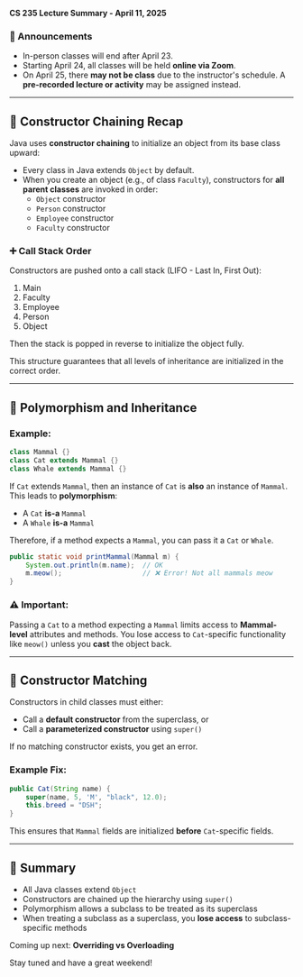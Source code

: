 **CS 235 Lecture Summary - April 11, 2025**

### 📢 Announcements
- In-person classes will end after April 23.
- Starting April 24, all classes will be held **online via Zoom**.
- On April 25, there **may not be class** due to the instructor's schedule. A **pre-recorded lecture or activity** may be assigned instead.

---

## 🧱 Constructor Chaining Recap
Java uses **constructor chaining** to initialize an object from its base class upward:
- Every class in Java extends `Object` by default.
- When you create an object (e.g., of class `Faculty`), constructors for **all parent classes** are invoked in order:
    - `Object` constructor
    - `Person` constructor
    - `Employee` constructor
    - `Faculty` constructor

### ➕ Call Stack Order
Constructors are pushed onto a call stack (LIFO - Last In, First Out):
1. Main
2. Faculty
3. Employee
4. Person
5. Object

Then the stack is popped in reverse to initialize the object fully.

This structure guarantees that all levels of inheritance are initialized in the correct order.

---

## 🧬 Polymorphism and Inheritance
### Example:
```java
class Mammal {}
class Cat extends Mammal {}
class Whale extends Mammal {}
```
If `Cat` extends `Mammal`, then an instance of `Cat` is **also** an instance of `Mammal`.
This leads to **polymorphism**:
- A `Cat` **is-a** `Mammal`
- A `Whale` **is-a** `Mammal`

Therefore, if a method expects a `Mammal`, you can pass it a `Cat` or `Whale`.

```java
public static void printMammal(Mammal m) {
    System.out.println(m.name);  // OK
    m.meow();                    // ❌ Error! Not all mammals meow
}
```

### ⚠️ Important:
Passing a `Cat` to a method expecting a `Mammal` limits access to **Mammal-level** attributes and methods. You lose access to `Cat`-specific functionality like `meow()` unless you **cast** the object back.

---

## 🔗 Constructor Matching
Constructors in child classes must either:
- Call a **default constructor** from the superclass, or
- Call a **parameterized constructor** using `super()`

If no matching constructor exists, you get an error.

### Example Fix:
```java
public Cat(String name) {
    super(name, 5, 'M', "black", 12.0);
    this.breed = "DSH";
}
```
This ensures that `Mammal` fields are initialized **before** `Cat`-specific fields.

---

## 🐾 Summary
- All Java classes extend `Object`
- Constructors are chained up the hierarchy using `super()`
- Polymorphism allows a subclass to be treated as its superclass
- When treating a subclass as a superclass, you **lose access** to subclass-specific methods

Coming up next: **Overriding vs Overloading**

Stay tuned and have a great weekend!

